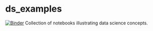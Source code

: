 # ds_examples
[![Binder](https://mybinder.org/badge_logo.svg)](https://mybinder.org/v2/gh/ntolley/ds_examples/HEAD?urlpath=https%3A%2F%2Fgithub.com%2Fntolley%2Fds_examples%2Fblob%2Fmain%2FICA.ipynb)
Collection of notebooks illustrating data science concepts.
